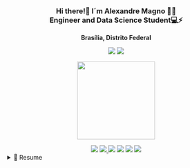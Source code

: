 
<h3 align='center'>
Hi there!👋 I´m Alexandre Magno 👨‍💻
<br/>     
Engineer and Data Science Student💻⚡

      
</h3>

<p align="center">
<strong>Brasília, Distrito Federal </strong>
</p>

<p align='center'>
<a href= "https://www.linkedin.com/in/alexandre-magno-galieta-de-oliveira-ba3b1264/" target="_blank"><img src="https://img.shields.io/badge/-LinkedIn-%230077B5?style=for-the-badge&logo=linkedin&logoColor=white" target="_blank"></a> 
<a href = "mailto:alexandre.galieta@gmail.com"><img src="https://img.shields.io/badge/Gmail-D14836?style=for-the-badge&logo=gmail&logoColor=white"></a>
</p>

<p align='center'>
<img height="180em" src="https://github-readme-stats.vercel.app/api?username=alexandre-magno-oliveira&show_icons=true&theme=dracula&include_all_commits=true&count_private=true"/>
<a href="https://beacons.ai.com/alexandre-magno-oliveira">
</p>

   
</div>
   
<div align="center">
<a href = "https://img.shields.io/badge/dev.to-0A0A0A?style=for-the-badge&logo=dev.to&logoColor=white"><a/>
      
<a href = "https://docs.python.org" target="_blank">
<img  src="https://img.shields.io/badge/Python-FFD43B?style=for-the-badge&logo=python&logoColor=blue"><a/>
      
<a href = "https://www.w3schools.com" target="_blank">      
<img  src="https://img.shields.io/badge/HTML5-E34F26?style=for-the-badge&logo=html5&logoColor=white">
      
 <a href = "https://www.w3schools.com" target="_blank">       
<img  src="https://img.shields.io/badge/CSS3-1572B6?style=for-the-badge&logo=css3&logoColor=white"></a>
  
<a href = "https://numpy.org" target="_blank">  
<img  src="https://img.shields.io/badge/Numpy-777BB4?style=for-the-badge&logo=numpy&logoColor=white"></a>
      
<a href = "https://pandas.pydata.org" target="_blank">       
<img  src="https://img.shields.io/badge/Pandas-2C2D72?style=for-the-badge&logo=pandas&logoColor=white"></a>
      
 <a href = "https://plotly.com" target="_blank">       
<img  src="https://img.shields.io/badge/Plotly-239120?style=for-the-badge&logo=plotly&logoColor=white"></a>  
   
</div>
<div>     
<details>
  <summary>📃 Resume</summary><br/>
<p>• Executivo com mais de 20 anos de experiência no setor educacional, liderando estrutura corporativa, diretores de unidades, coordenadores pedagógicos, orientadores educacionais, diretores, gerentes e coordenadores das áreas administrativa, financeira, TI, comercial e de marketing em empresas nacionais e multinacionais de grande porte.</p>
<p>• Forte experiência na condução e monitoramento de processos orçamentários (forecast/business plan), análise e reporte à Matriz, incluindo riscos e oportunidades associados ao negócio.</p>
<p>• Experiência na formação, capacitação e gerenciamento de equipes multidisciplinares de alta performance.</p>
<p>• Participação efetiva na elaboração do planejamento estratégico das diversas áreas da empresa, com posterior acompanhamento e revisões periódicas das metas e resultados estabelecidos.</p>
<p>• Supervisão das ações da gerência/equipe de M&A.</p>
<p>• Prospecção de novos clientes e nichos de mercado na área educacional.</p>
<p>• Implantação de diversos projetos de ensino, incluindo a criação e lançamento de novos produtos e oportunidades de negócios, mantendo estreito relacionamento com os vários níveis do poder público e privado para garantir a execução dos mesmos. </p>
<p>• Experiência docente (paralela à experiência executiva), nos ensinos básico, superior e pós-graduação, como professor de matemática, física, administração financeira e orçamentária e mercado de capitais.</p>

      
</details>
</div>
